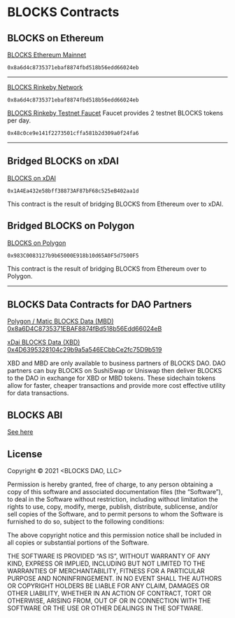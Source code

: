 # BLOCKS Contracts

## BLOCKS on Ethereum
[BLOCKS Ethereum Mainnet](https://etherscan.io/token/0x8a6d4c8735371ebaf8874fbd518b56edd66024eb)
```
0x8a6d4c8735371ebaf8874fbd518b56edd66024eb
```
-------------------------------------------------------------------------------------

[BLOCKS Rinkeby Network](https://rinkeby.etherscan.io/token/0x8a6d4c8735371ebaf8874fbd518b56edd66024eb)
```
0x8a6d4c8735371ebaf8874fbd518b56edd66024eb
```
[BLOCKS Rinkeby Testnet Faucet](https://rinkeby.etherscan.io/address/0x48c0ce9e141f2273501cffa581b2d309a0f24fa6#writeContract)
Faucet provides 2 testnet BLOCKS tokens per day.
```
0x48c0ce9e141f2273501cffa581b2d309a0f24fa6
```
-------------------------------------------------------------------------------------

## Bridged BLOCKS on xDAI
[BLOCKS on xDAI](https://blockscout.com/xdai/mainnet/token/0x1A4Ea432e58bff38873AF87bF68c525eB402aa1d/token-holders)
```
0x1A4Ea432e58bff38873AF87bF68c525eB402aa1d
```
This contract is the result of bridging BLOCKS from Ethereum over to xDAI.

## Bridged BLOCKS on Polygon
[BLOCKS on Polygon](https://polygonscan.com/address/0x983C0083127b9b65000E918b10d65A0F5d7500F5)
```
0x983C0083127b9b65000E918b10d65A0F5d7500F5
```
This contract is the result of bridging BLOCKS from Ethereum over to Polygon.

-------------------------------------------------------------------------------------
## BLOCKS Data Contracts for DAO Partners

[Polygon / Matic BLOCKS Data (MBD) 0x8a6D4C8735371EBAF8874fBd518b56Edd66024eB](https://polygonscan.com/token/0x8a6D4C8735371EBAF8874fBd518b56Edd66024eB)

[xDai BLOCKS Data (XBD) 0x4D6395328104c29b9a5a546ECbbCe2fc75D9b519](https://blockscout.com/xdai/mainnet/address/0x4D6395328104c29b9a5a546ECbbCe2fc75D9b519/contracts)

XBD and MBD are only available to business partners of BLOCKS DAO. DAO partners can buy BLOCKS on SushiSwap or Uniswap then deliver BLOCKS to the DAO in exchange for XBD or MBD tokens. These sidechain tokens allow for faster, cheaper transactions and provide more cost effective utility for data transactions.

## BLOCKS ABI

[See here](https://github.com/blocks-dao/blocks-data-example/blob/main/blocksAbi.json)

## License

Copyright © 2021 <BLOCKS DAO, LLC>

Permission is hereby granted, free of charge, to any person obtaining a copy of this software and associated documentation files (the “Software”), to deal in the Software without restriction, including without limitation the rights to use, copy, modify, merge, publish, distribute, sublicense, and/or sell copies of the Software, and to permit persons to whom the Software is furnished to do so, subject to the following conditions:

The above copyright notice and this permission notice shall be included in all copies or substantial portions of the Software.

THE SOFTWARE IS PROVIDED “AS IS”, WITHOUT WARRANTY OF ANY KIND, EXPRESS OR IMPLIED, INCLUDING BUT NOT LIMITED TO THE WARRANTIES OF MERCHANTABILITY, FITNESS FOR A PARTICULAR PURPOSE AND NONINFRINGEMENT. IN NO EVENT SHALL THE AUTHORS OR COPYRIGHT HOLDERS BE LIABLE FOR ANY CLAIM, DAMAGES OR OTHER LIABILITY, WHETHER IN AN ACTION OF CONTRACT, TORT OR OTHERWISE, ARISING FROM, OUT OF OR IN CONNECTION WITH THE SOFTWARE OR THE USE OR OTHER DEALINGS IN THE SOFTWARE.
